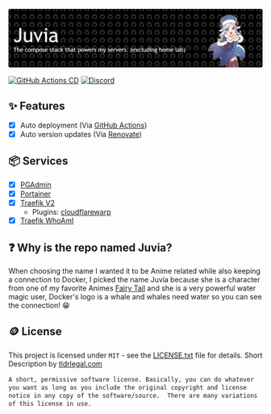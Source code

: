 ![Juvia](./.github/assets/banner-01.png)

[![GitHub Actions CD](https://github.com/teamwolfyta/juvia/workflows/Deploy/badge.svg)](https://github.com/teamwolfyta/juvia/actions) [![Discord](https://img.shields.io/discord/645356291748921377?color=5865F2&logo=discord&logoColor=white)](https://discord.gg/eYkJdhTvvG)

## ✨ Features

- [x] Auto deployment (Via [GitHub Actions](https://github.com/features/actions))
- [x] Auto version updates (Via [Renovate](https://renovatebot.com))

## 📦 Services

- [x] [PGAdmin](./services/pgadmin.yaml)
- [x] [Portainer](./services/portainer.yaml)
- [x] [Traefik V2](./services/traefik.yaml)
  - Plugins: [cloudflarewarp](https://github.com/BetterCorp/cloudflarewarp)
- [x] [Traefik WhoAmI](./services/whoami.yaml)

## ❓ Why is the repo named Juvia?

When choosing the name I wanted it to be Anime related while also keeping a connection to Docker, I picked the name Juvia because she is a character from one of my favorite Animes [Fairy Tail](https://myanimelist.net/anime/35972/Fairy_Tail__Final_Series) and she is a very powerful water magic user, Docker's logo is a whale and whales need water so you can see the connection! 😁

## 🪙 License

This project is licensed under `MIT` - see the [LICENSE.txt](./LICENSE.txt) file for details. Short Description by [tldrlegal.com](https://www.tldrlegal.com/license/mit-license)

```
A short, permissive software license. Basically, you can do whatever you want as long as you include the original copyright and license notice in any copy of the software/source.  There are many variations of this license in use.
```
